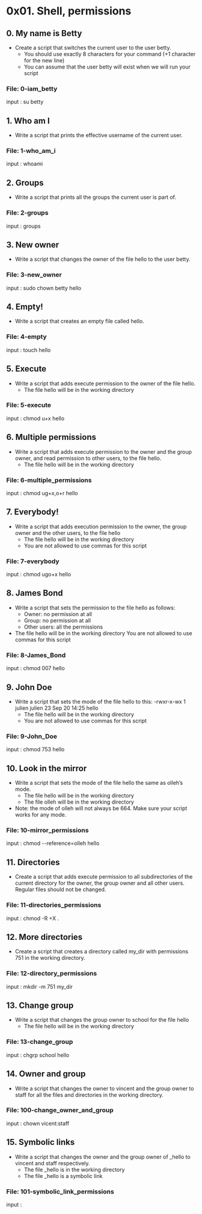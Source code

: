 # 0x01. Shell, permissions
## 0. My name is Betty
* Create a script that switches the current user to the user betty.
  * You should use exactly 8 characters for your command (+1 character for the new line)
  * You can assume that the user betty will exist when we will run your script
### File: 0-iam_betty
input : su betty
## 1. Who am I
* Write a script that prints the effective username of the current user.
### File: 1-who_am_i
input : whoami
## 2. Groups
* Write a script that prints all the groups the current user is part of.
### File: 2-groups
input : groups
## 3. New owner
* Write a script that changes the owner of the file hello to the user betty.
### File: 3-new_owner
input : sudo chown betty hello
## 4. Empty!
* Write a script that creates an empty file called hello.
### File: 4-empty
input : touch hello
## 5. Execute
* Write a script that adds execute permission to the owner of the file hello.
  * The file hello will be in the working directory 
### File: 5-execute
input : chmod u+x hello
## 6. Multiple permissions
* Write a script that adds execute permission to the owner and the group owner, and read permission to other users, to the file hello.
  * The file hello will be in the working directory
### File: 6-multiple_permissions
input : chmod ug+x,o+r hello
## 7. Everybody!
* Write a script that adds execution permission to the owner, the group owner and the other users, to the file hello
  * The file hello will be in the working directory
  * You are not allowed to use commas for this script
### File: 7-everybody
input : chmod ugo+x hello
## 8. James Bond
* Write a script that sets the permission to the file hello as follows:
  * Owner: no permission at all
  * Group: no permission at all
  * Other users: all the permissions
* The file hello will be in the working directory You are not allowed to use commas for this script
### File: 8-James_Bond
input : chmod 007 hello
## 9. John Doe
* Write a script that sets the mode of the file hello to this:
-rwxr-x-wx 1 julien julien 23 Sep 20 14:25 hello
  * The file hello will be in the working directory
  * You are not allowed to use commas for this script
### File: 9-John_Doe
input : chmod 753 hello
## 10. Look in the mirror
* Write a script that sets the mode of the file hello the same as olleh’s mode.
  * The file hello will be in the working directory
  * The file olleh will be in the working directory
* Note: the mode of olleh will not always be 664. Make sure your script works for any mode.
### File: 10-mirror_permissions
input : chmod --reference=olleh hello 
## 11. Directories    
* Create a script that adds execute permission to all subdirectories of the current directory for the owner, the group owner and all other users. Regular files should not be changed.
### File: 11-directories_permissions
input : chmod -R +X .
## 12. More directories
* Create a script that creates a directory called my_dir with permissions 751 in the working directory.
### File: 12-directory_permissions
input : mkdir -m 751 my_dir
## 13. Change group
* Write a script that changes the group owner to school for the file hello
  * The file hello will be in the working directory
### File: 13-change_group
input : chgrp school hello
## 14. Owner and group
* Write a script that changes the owner to vincent and the group owner to staff for all the files and directories in the working directory.
### File: 100-change_owner_and_group
input : chown vicent:staff
## 15. Symbolic links
* Write a script that changes the owner and the group owner of _hello to vincent and staff respectively.
  * The file _hello is in the working directory
  * The file _hello is a symbolic link
### File: 101-symbolic_link_permissions
input :
